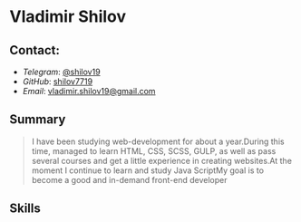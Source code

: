 # Vladimir Shilov

## Contact:

- _Telegram_: [@shilov19](https://t.me/shilov19/)
- _GitHub_: [shilov7719](https://github.com/shilov7719/)
- _Email_: vladimir.shilov19@gmail.com
  <br>

## Summary

> I have been studying web-development for about a year.During this time, managed to learn HTML, CSS, SCSS, GULP, as well as pass several courses and get a little experience in creating websites.At the moment I continue to learn and study Java ScriptMy goal is to become a good and in-demand front-end developer

## Skills
